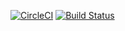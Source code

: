 [![CircleCI](https://circleci.com/gh/phamed11/plexApi.svg?style=svg)](https://circleci.com/gh/phamed11/plexApi)
[![Build Status](https://travis-ci.org/phamed11/plexApi.svg?branch=master)](https://travis-ci.org/phamed11/plexApi)